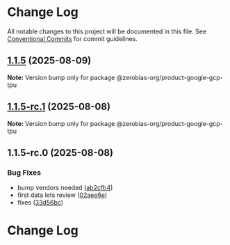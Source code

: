 # Change Log

All notable changes to this project will be documented in this file.
See [Conventional Commits](https://conventionalcommits.org) for commit guidelines.

## [1.1.5](https://github.com/zerobias-org/product/compare/@zerobias-org/product-google-gcp-tpu@1.1.5-rc.1...@zerobias-org/product-google-gcp-tpu@1.1.5) (2025-08-09)

**Note:** Version bump only for package @zerobias-org/product-google-gcp-tpu





## [1.1.5-rc.1](https://github.com/zerobias-org/product/compare/@zerobias-org/product-google-gcp-tpu@1.1.5-rc.0...@zerobias-org/product-google-gcp-tpu@1.1.5-rc.1) (2025-08-08)

**Note:** Version bump only for package @zerobias-org/product-google-gcp-tpu





## 1.1.5-rc.0 (2025-08-08)


### Bug Fixes

* bump vendors needed ([ab2cfb4](https://github.com/zerobias-org/product/commit/ab2cfb4a9cf2e3008e08b068f98011fec096c932))
* first data lets review ([02aee6e](https://github.com/zerobias-org/product/commit/02aee6e8c4f11675de7c63a00f4c8254a67a4dd7))
* fixes ([33d56bc](https://github.com/zerobias-org/product/commit/33d56bcaedf3fa5e3939a33c0fb57eda53539d05))





# Change Log
